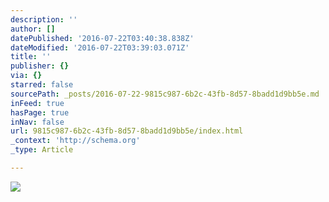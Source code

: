 ```yaml
---
description: ''
author: []
datePublished: '2016-07-22T03:40:38.838Z'
dateModified: '2016-07-22T03:39:03.071Z'
title: ''
publisher: {}
via: {}
starred: false
sourcePath: _posts/2016-07-22-9815c987-6b2c-43fb-8d57-8badd1d9bb5e.md
inFeed: true
hasPage: true
inNav: false
url: 9815c987-6b2c-43fb-8d57-8badd1d9bb5e/index.html
_context: 'http://schema.org'
_type: Article

---
```

![](https://the-grid-user-content.s3-us-west-2.amazonaws.com/fc864158-0274-42fd-894e-146026c68007.jpg)